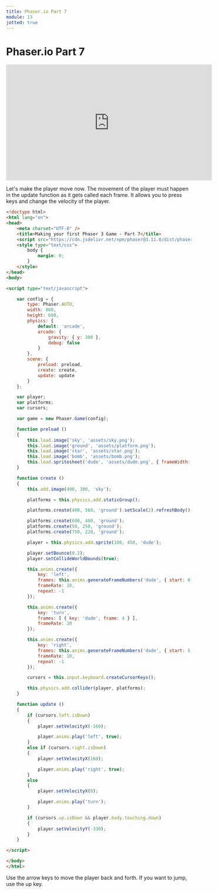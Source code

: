```yaml
---
title: Phaser.io Part 7
module: 13
jotted: true
---
```


# Phaser.io Part 7

<iframe width="560" height="315" src="https://www.youtube.com/embed/a5wiZ2knCTI" frameborder="0" allow="accelerometer; autoplay; encrypted-media; gyroscope; picture-in-picture" allowfullscreen></iframe>

Let's make the player move now.  The movement of the player must happen in the update function as it gets called each frame.  It allows you to press keys and change the velocity of the player.

```html
<!doctype html> 
<html lang="en"> 
<head> 
    <meta charset="UTF-8" />
    <title>Making your first Phaser 3 Game - Part 7</title>
    <script src="https://cdn.jsdelivr.net/npm/phaser@3.11.0/dist/phaser.js"></script>
    <style type="text/css">
        body {
            margin: 0;
        }
    </style>
</head>
<body>

<script type="text/javascript">

    var config = {
        type: Phaser.AUTO,
        width: 800,
        height: 600,
        physics: {
            default: 'arcade',
            arcade: {
                gravity: { y: 300 },
                debug: false
            }
        },
        scene: {
            preload: preload,
            create: create,
            update: update
        }
    };

    var player;
    var platforms;
    var cursors;

    var game = new Phaser.Game(config);

    function preload ()
    {
        this.load.image('sky', 'assets/sky.png');
        this.load.image('ground', 'assets/platform.png');
        this.load.image('star', 'assets/star.png');
        this.load.image('bomb', 'assets/bomb.png');
        this.load.spritesheet('dude', 'assets/dude.png', { frameWidth: 32, frameHeight: 48 });
    }

    function create ()
    {
        this.add.image(400, 300, 'sky');

        platforms = this.physics.add.staticGroup();

        platforms.create(400, 568, 'ground').setScale(2).refreshBody();

        platforms.create(600, 400, 'ground');
        platforms.create(50, 250, 'ground');
        platforms.create(750, 220, 'ground');

        player = this.physics.add.sprite(100, 450, 'dude');

        player.setBounce(0.2);
        player.setCollideWorldBounds(true);

        this.anims.create({
            key: 'left',
            frames: this.anims.generateFrameNumbers('dude', { start: 0, end: 3 }),
            frameRate: 10,
            repeat: -1
        });

        this.anims.create({
            key: 'turn',
            frames: [ { key: 'dude', frame: 4 } ],
            frameRate: 20
        });

        this.anims.create({
            key: 'right',
            frames: this.anims.generateFrameNumbers('dude', { start: 5, end: 8 }),
            frameRate: 10,
            repeat: -1
        });

        cursors = this.input.keyboard.createCursorKeys();

        this.physics.add.collider(player, platforms);
    }

    function update ()
    {
        if (cursors.left.isDown)
        {
            player.setVelocityX(-160);

            player.anims.play('left', true);
        }
        else if (cursors.right.isDown)
        {
            player.setVelocityX(160);

            player.anims.play('right', true);
        }
        else
        {
            player.setVelocityX(0);

            player.anims.play('turn');
        }

        if (cursors.up.isDown && player.body.touching.down)
        {
            player.setVelocityY(-330);
        }
    }

</script>

</body>
</html>
```

Use the arrow keys to move the player back and forth.  If you want to jump, use the up key.
